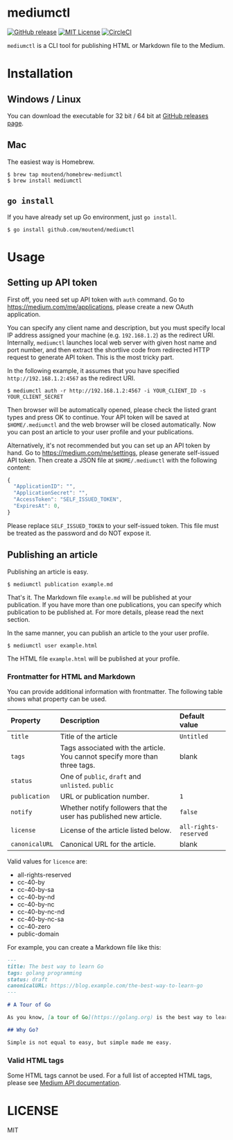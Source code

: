 # mediumctl

[![GitHub release](https://img.shields.io/github/release/moutend/mediumctl.svg?style=flat-square)][release]
[![MIT License](https://img.shields.io/badge/license-MIT-blue.svg?style=flat-square)][license]
[![CircleCI](https://circleci.com/gh/moutend/mediumctl/tree/master.svg?style=svg&circle-token=7555891ce81c70dfcfd4279e73d9043a53e5129d)][status]

[release]: https://github.com/moutend/mediumctl/releases
[license]: https://github.com/moutend/mediumctl/blob/master/LICENSE
[status]: https://circleci.com/gh/moutend/mediumctl

`mediumctl` is a CLI tool for publishing HTML or Markdown file to the Medium.

# Installation

## Windows / Linux

You can download the executable for 32 bit / 64 bit at [GitHub releases page](https://github.com/moutend/mediumctl/releases/).

## Mac

The easiest way is Homebrew.

```shell
$ brew tap moutend/homebrew-mediumctl
$ brew install mediumctl
```

## `go install`

If you have already set up Go environment, just `go install`.

```shell
$ go install github.com/moutend/mediumctl
```

# Usage

## Setting up API token

First off, you need set up API token with `auth` command.
Go to https://medium.com/me/applications, please create a new OAuth application.

You can specify any client name and description, but you must specify local IP address assigned your machine (e.g. `192.168.1.2`) as the redirect URI.
Internally, `mediumctl` launches local web server with given host name and port number, and then extract the shortlive code from redirected HTTP request to generate API token. This is the most tricky part.

In the following example, it assumes that you have specified `http://192.168.1.2:4567` as the redirect URI.

```shell
$ mediumctl auth -r http://192.168.1.2:4567 -i YOUR_CLIENT_ID -s YOUR_CLIENT_SECRET
```

Then browser will be automatically opened, please check the listed grant types and press OK to continue.
Your API token will be saved at `$HOME/.mediumctl` and the web browser will be closed automatically.
Now you can post an article to your user profile and your publications.

Alternatively, it's not recommended but you can set up an API token by hand.
Go to https://medium.com/me/settings, please generate self-issued API token.
Then create a JSON file at `$HOME/.mediumctl` with the following content:

```js
{
  "ApplicationID": "",
  "ApplicationSecret": "",
  "AccessToken": "SELF_ISSUED_TOKEN",
  "ExpiresAt": 0,
}
```

Please replace `SELF_ISSUED_TOKEN` to your self-issued token. This file must be treated as the password and do NOT expose it.

## Publishing an article

Publishing an article is easy.

```shell
$ mediumctl publication example.md
```

That's it. The Markdown file `example.md` will be published at your publication.
If you have more than one publications, you can specify which publication to be published at. For more details, please read the next section.

In the same manner, you can publish an article to the your user profile.

```shell
$ mediumctl user example.html
```

The HTML file `example.html` will be published at your profile.

### Frontmatter for HTML and Markdown

You can provide additional information with frontmatter. The following table shows what property can be used.

| Property | Description | Default value |
|:--|:--|:--|
| `title` | Title of the article | `Untitled` |
| `tags` | Tags associated with the article. You cannot specify more than three tags. | blank |
| `status` | One of `public`, `draft` and `unlisted`. `public` |
| `publication` | URL or publication number. | `1` |
| `notify` | Whether notify followers that the user has published new article. | `false` |
| `license` | License of the article listed below. | `all-rights-reserved` |
| `canonicalURL` | Canonical URL for the article. | blank |

Valid values for `licence` are:

- all-rights-reserved
- cc-40-by
- cc-40-by-sa
- cc-40-by-nd
- cc-40-by-nc
- cc-40-by-nc-nd
- cc-40-by-nc-sa
- cc-40-zero
- public-domain

For example, you can create a Markdown file like this:

```markdown
---
title: The best way to learn Go
tags: golang programming
status: draft
canonicalURL: https://blog.example.com/the-best-way-to-learn-go
---

# A Tour of Go

As you know, [a tour of Go](https://golang.org) is the best way to learn go.

## Why Go?

Simple is not equal to easy, but simple made me easy.
```

### Valid HTML tags

Some HTML tags cannot be used. For a full list of accepted HTML tags, please see [Medium API documentation](https://medium.com/@katie/a4367010924e).

# LICENSE

MIT
